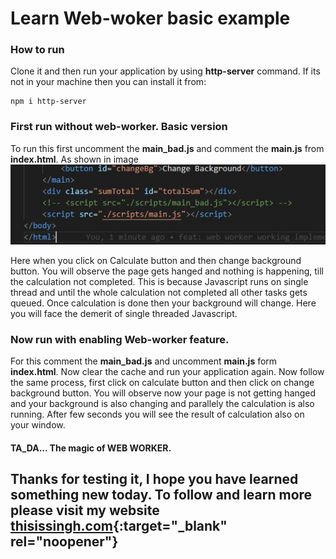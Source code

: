 # Learn Web-woker basic example

### How to run
Clone it and then run your application by using **http-server** command. If its not in your machine then you
can install it from:
```
npm i http-server
```

### First run without web-worker. Basic version
To run this first uncomment the **main_bad.js** and comment the **main.js** from **index.html**. As shown in image
![html script](./images/html_example.JPG)

Here when you click on Calculate button and then change background button. You will observe the page gets hanged and nothing is
happening, till the calculation not completed. This is because Javascript runs on single thread and until the whole calculation
not completed all other tasks gets queued. Once calculation is done then your background will change. Here you will face the 
demerit of single threaded Javascript.

### Now run with enabling Web-worker feature.
For this comment the **main_bad.js** and uncomment **main.js** form **index.html**. Now clear the cache and run your application again. Now follow the same process, first click on calculate button and then click on change background button. You will observe now your page is not getting hanged and your background is also changing and parallely the calculation is also running. After few seconds you will see the result of calculation also on your window.

#### TA_DA... The magic of WEB WORKER.

## Thanks for testing it, I hope you have learned something new today. To follow and learn more please visit my website [thisissingh.com](https://www.thisissingh.com/){:target="_blank" rel="noopener"}